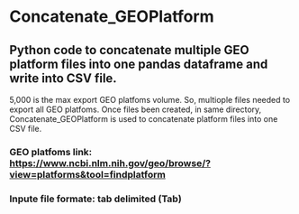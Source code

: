 # Concatenate_GEOPlatform
## Python code to concatenate multiple GEO platform files into one pandas dataframe and write into CSV file. 
5,000 is the max export GEO platfoms volume. So, multiople files needed to export all GEO platfoms. Once files been created, in same directory, Concatenate_GEOPlatform is used to concatenate platform files into one CSV file.

### GEO platfoms link: https://www.ncbi.nlm.nih.gov/geo/browse/?view=platforms&tool=findplatform
### Inpute file formate: tab delimited (Tab)

